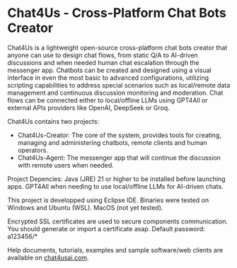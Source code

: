 # Chat4Us - Cross-Platform Chat Bots Creator

Chat4Us is a lightweight open-source cross-platform chat bots creator that anyone can use to design chat flows, from static Q/A to AI-driven discussions and when needed human chat escalation through the messenger app.
Chatbots can be created and designed using a visual interface in even the most basic to advanced configurations, utilizing scripting capabilities to address special scenarios such as local/remote data management and continuous discussion monitoring and moderation.
Chat flows can be connected either to local/offline LLMs using GPT4All or external APIs providers like OpenAI, DeepSeek or Groq.

Chat4Us contains two projects:
- Chat4Us-Creator: The core of the system, provides tools for creating, managing and administering chatbots, remote clients and human operators.
- Chat4Us-Agent: The messenger app that will continue the discussion with remote users when needed.

Project Depencies: Java (JRE) 21 or higher to be installed before launching apps. GPT4All when needing to use local/offline LLMs for AI-driven chats.

This project is developped using Eclipse IDE. Binaries were tested on Windows and Ubuntu (WSL). MacOS (not yet tested).

Encrypted SSL certificates are used to secure components communication. You should generate or import a certificate asap. Default password: a123456/* 

Help documents, tutorials, examples and sample software/web clients are available on [chat4usai.com](https://chat4usai.com).
